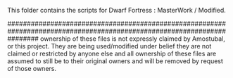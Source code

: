 This folder contains the scripts for Dwarf Fortress : MasterWork / Modified.

########################################################################################################################
ownership of these files is not expressly claimed by Amostubal, or this project.
They are being used/modified under belief they are not claimed or restricted by anyone else and all ownership of these 
files are assumed to still be to their original owners and will be removed by request of those owners.

